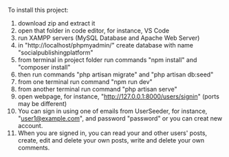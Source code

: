 To install this project:
1) download zip and extract it
2) open that folder in code editor, for instance, VS Code
3) run XAMPP servers (MySQL Database and Apache Web Server)
4) in "http://localhost/phpmyadmin/" create database with name "socialpublishingplatform"
5) from terminal in project folder run commands "npm install" and "composer install"
6) then run commands "php artisan migrate" and "php artisan db:seed"
7) from one terminal run command "npm run dev"
8) from another terminal run command "php artisan serve"
9) open webpage, for instance, "http://127.0.0.1:8000/users/signin" (ports may be different)
10) You can sign in using one of emails from UserSeeder, for instance, "user1@example.com", and password "password" or you can creat new account.
11) When you are signed in, you can read your and other users' posts, create, edit and delete your own posts, write and delete your own comments.
